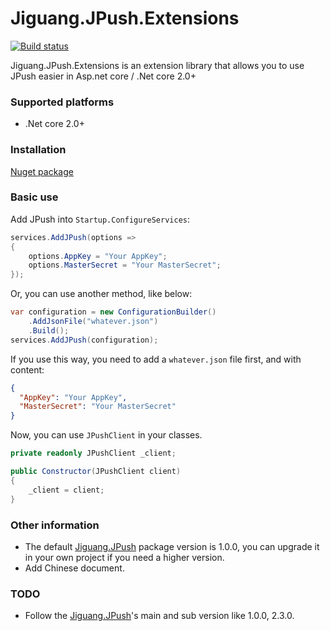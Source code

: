 # Jiguang.JPush.Extensions

[![Build status](https://wdcdavyc.visualstudio.com/Jiguang.JPush.Extensions/_apis/build/status/Jiguang.JPush.Extensions-ASP.NET%20Core-CI)](https://wdcdavyc.visualstudio.com/Jiguang.JPush.Extensions/_build/latest?definitionId=11)

Jiguang.JPush.Extensions is an extension library that allows you to use JPush easier in Asp.net core / .Net core 2.0+

### Supported platforms

- .Net core 2.0+

### Installation

[Nuget package](https://www.nuget.org/packages/Jiguang.JPush.Extensions/)

### Basic use

Add JPush into `Startup.ConfigureServices`:

```c#
services.AddJPush(options =>
{
    options.AppKey = "Your AppKey";
    options.MasterSecret = "Your MasterSecret";
});
```

Or, you can use another method, like below:

```c#
var configuration = new ConfigurationBuilder()
    .AddJsonFile("whatever.json")
    .Build();
services.AddJPush(configuration);
```

If you use this way, you need to add a `whatever.json` file first, and with content:

```json
{
  "AppKey": "Your AppKey",
  "MasterSecret": "Your MasterSecret"
}
```

Now, you can use `JPushClient` in your classes.

```c#
private readonly JPushClient _client;

public Constructor(JPushClient client)
{
    _client = client;
}
```

### Other information

-  The default [Jiguang.JPush](https://www.nuget.org/packages/Jiguang.JPush/1.0.0) package version is 1.0.0, you can upgrade it in your own project if you need a higher version.
-  Add Chinese document.

### TODO

- Follow the [Jiguang.JPush](https://github.com/jpush/jpush-api-csharp-client)'s main and sub version like 1.0.0, 2.3.0.